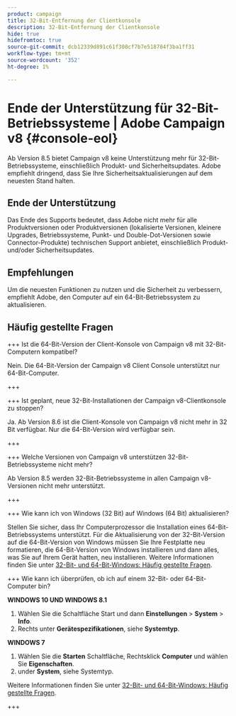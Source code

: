 ```yaml
---
product: campaign
title: 32-Bit-Entfernung der Clientkonsole
description: 32-Bit-Entfernung der Clientkonsole
hide: true
hidefromtoc: true
source-git-commit: dcb12339d891c61f308cf7b7e518784f3ba1ff31
workflow-type: tm+mt
source-wordcount: '352'
ht-degree: 1%

---
```


# Ende der Unterstützung für 32-Bit-Betriebssysteme | Adobe Campaign v8 {#console-eol}

<!--
The 32-bit version of Campaign v8 Client Console will be deprecated in 8.5 release. Starting 8.6, the Client Console will only be available in 64-bits.
-->

Ab Version 8.5 bietet Campaign v8 keine Unterstützung mehr für 32-Bit-Betriebssysteme, einschließlich Produkt- und Sicherheitsupdates. Adobe empfiehlt dringend, dass Sie Ihre Sicherheitsaktualisierungen auf dem neuesten Stand halten.

## Ende der Unterstützung

Das Ende des Supports bedeutet, dass Adobe nicht mehr für alle Produktversionen oder Produktversionen (lokalisierte Versionen, kleinere Upgrades, Betriebssysteme, Punkt- und Double-Dot-Versionen sowie Connector-Produkte) technischen Support anbietet, einschließlich Produkt- und/oder Sicherheitsupdates.

## Empfehlungen

Um die neuesten Funktionen zu nutzen und die Sicherheit zu verbessern, empfiehlt Adobe, den Computer auf ein 64-Bit-Betriebssystem zu aktualisieren.

## Häufig gestellte Fragen

+++ Ist die 64-Bit-Version der Client-Konsole von Campaign v8 mit 32-Bit-Computern kompatibel?

Nein. Die 64-Bit-Version der Campaign v8 Client Console unterstützt nur 64-Bit-Computer.

+++

+++ Ist geplant, neue 32-Bit-Installationen der Campaign v8-Clientkonsole zu stoppen?

Ja. Ab Version 8.6 ist die Client-Konsole von Campaign v8 nicht mehr in 32 Bit verfügbar. Nur die 64-Bit-Version wird verfügbar sein.

+++

+++ Welche Versionen von Campaign v8 unterstützen 32-Bit-Betriebssysteme nicht mehr?

Ab Version 8.5 werden 32-Bit-Betriebssysteme in allen Campaign v8-Versionen nicht mehr unterstützt.

+++

+++ Wie kann ich von Windows (32 Bit) auf Windows (64 Bit) aktualisieren?

Stellen Sie sicher, dass Ihr Computerprozessor die Installation eines 64-Bit-Betriebssystems unterstützt. Für die Aktualisierung von der 32-Bit-Version auf die 64-Bit-Version von Windows müssen Sie Ihre Festplatte neu formatieren, die 64-Bit-Version von Windows installieren und dann alles, was Sie auf Ihrem Gerät hatten, neu installieren. Weitere Informationen finden Sie unter [32-Bit- und 64-Bit-Windows: Häufig gestellte Fragen](https://support.microsoft.com/en-us/windows/32-bit-and-64-bit-windows-frequently-asked-questions-c6ca9541-8dce-4d48-0415-94a3faa2e13d).

+++ Wie kann ich überprüfen, ob ich auf einem 32-Bit- oder 64-Bit-Computer bin?

**WINDOWS 10 UND WINDOWS 8.1**

1. Wählen Sie die Schaltfläche Start und dann **Einstellungen** > **System** > **Info**.
1. Rechts unter **Gerätespezifikationen**, siehe **Systemtyp**.

**WINDOWS 7**
1. Wählen Sie die **Starten** Schaltfläche, Rechtsklick **Computer** und wählen Sie **Eigenschaften**.
1. under **System**, siehe Systemtyp.

Weitere Informationen finden Sie unter [32-Bit- und 64-Bit-Windows: Häufig gestellte Fragen](https://support.microsoft.com/en-us/windows/32-bit-and-64-bit-windows-frequently-asked-questions-c6ca9541-8dce-4d48-0415-94a3faa2e13d).

+++